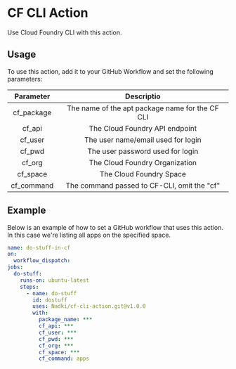 # CF CLI Action

Use Cloud Foundry CLI with this action.

## Usage

To use this action, add it to your GitHub Workflow and set the following parameters:

|  Parameter |                    Descriptio                   |
|:----------:|:-----------------------------------------------:|
| cf_package | The name of the apt package name for the CF CLI |
|   cf_api   |          The Cloud Foundry API endpoint         |
|   cf_user  |        The user name/email used for login       |
|   cf_pwd   |         The user password used for login        |
|   cf_org   |          The Cloud Foundry Organization         |
|  cf_space  |             The Cloud Foundry Space             |
| cf_command |   The command passed to CF-CLI, omit the "cf"   |

## Example

Below is an example of how to set a GitHub workflow that uses this action. In this case we're listing all apps on the specified space.

```yaml
name: do-stuff-in-cf
on:
  workflow_dispatch:
jobs:
  do-stuff:
    runs-on: ubuntu-latest
    steps:
      - name: do-stuff
        id: dostuff
        uses: Nadki/cf-cli-action.git@v1.0.0
        with:
          package_name: ***
          cf_api: ***
          cf_user: ***
          cf_pwd: ***
          cf_org: ***
          cf_space: ***
          cf_command: apps
```
